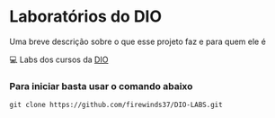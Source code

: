 
# Laboratórios do DIO

Uma breve descrição sobre o que esse projeto faz e para quem ele é

💻 Labs dos cursos da [DIO](https://www.dio.me/)

### Para iniciar basta usar o comando abaixo
```
git clone https://github.com/firewinds37/DIO-LABS.git
```
